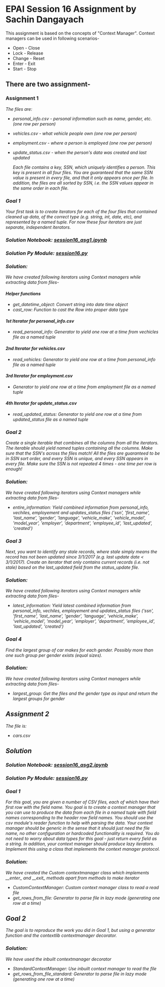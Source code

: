 # EPAI Session 16 Assignment by Sachin Dangayach

This assignment is based on the concepts of "Context Manager". Context managers can be used in following scenarios-
- Open - Close
- Lock - Release
- Change - Reset
- Enter - Exit
- Start - Stop

## There are two assignment-
### Assignment 1
<p><i> The files are:

- personal_info.csv - personal information such as name, gender, etc. (one row per person)
- vehicles.csv - what vehicle people own (one row per person)
- employment.csv - where a person is employed (one row per person)
- update_status.csv - when the person's data was created and last updated

    Each file contains a key, SSN, which uniquely identifies a person. This key is present in all four files.
You are guaranteed that the same SSN value is present in every file, and that it only appears once per file.
In addition, the files are all sorted by SSN, i.e. the SSN values appear in the same order in each file. </p>

### Goal 1
<p> Your first task is to create iterators for each of the four files that contained cleaned up data, of the correct type (e.g. string, int, date, etc), and represented by a named tuple.
For now these four iterators are just separate, independent iterators.

### Solution Notebook: [session16_asg1.ipynb](https://github.com/SachinDangayach/session16-SachinDangayach/blob/master/session16.ipynb)
### Solution Py Module: [session16.py](https://github.com/SachinDangayach/session16-SachinDangayach/blob/master/session16.py)

### Solution:
We have created following iterators using Context managers while extracting data from files-

#### Helper functions
- get_datetime_object: Convert string into date time object
- cast_row: Function to cast the Row into proper data type

#### 1st Iterator for personal_info.csv
- read_personal_info: Generator to yield one row at a time from vechicles file as a named tuple
#### 2nd Iterator for vehicles.csv
- read_vehicles: Generator to yield one row at a time from personal_info file as a named tuple
#### 3rd Iterator for employment.csv
- Generator to yield one row at a time from employment file as a named tuple
#### 4th Iterator for update_status.csv
- read_updated_status: Generator to yield one row at a time from updated_status file as a named tuple

### Goal 2
<p>
Create a single iterable that combines all the columns from all the iterators.
The iterable should yield named tuples containing all the columns. Make sure that the SSN's across the files match!
All the files are guaranteed to be in SSN sort order, and every SSN is unique, and every SSN appears in every file.
Make sure the SSN is not repeated 4 times - one time per row is enough!

### Solution:
We have created following iterators using Context managers while extracting data from files-
- entire_information: Yield combined information from personal_info, vechiles, employement and updates_status files
    ('ssn', 'first_name', 'last_name', 'gender', 'language', 'vehicle_make', 'vehicle_model',
    'model_year', 'employer', 'department', 'employee_id', 'last_updated', 'created')

### Goal 3
<p>
Next, you want to identify any stale records, where stale simply means the record has not been updated since 3/1/2017 (e.g. last update date < 3/1/2017). Create an iterator that only contains current records (i.e. not stale) based on the last_updated field from the status_update file.

### Solution:
We have created following iterators using Context managers while extracting data from files-
- latest_information: Yield latest combined information from personal_info, vechiles, employement and updates_status files
    ('ssn', 'first_name', 'last_name', 'gender', 'language', 'vehicle_make', 'vehicle_model',
    'model_year', 'employer', 'department', 'employee_id', 'last_updated', 'created')

### Goal 4
<p>
Find the largest group of car makes for each gender.
Possibly more than one such group per gender exists (equal sizes).

### Solution:
We have created following iterators using Context managers while extracting data from files-
- largest_group: Get the files and the gender type as input and return the largest groups for gender

## Assignment 2
<p><i> The file is:

- cars.csv

## Solution
### Solution Notebook: [session16_asg2.ipynb](https://github.com/SachinDangayach/session16-SachinDangayach/blob/master/session16_asg2.ipynb)
### Solution Py Module: [session16.py](https://github.com/SachinDangayach/session16-SachinDangayach/blob/master/session16.py)

### Goal 1
<p>
For this goal, you are given a number of CSV files, each of which have their first row with the field name.
You goal is to create a context manager that you can use to produce the data from each file in a named tuple with field names corresponding to the header row field names. You should use the csv module's reader function to help with parsing the data. Your context manager should be generic in the sense that it should just need the file name, no other configuration or hardcoded functionality is required. You do not need to worry about data types for this goal - just return every field as a string. In addition, your context manager should produce lazy iterators. Implement this using a class that implements the context manager protocol.

### Solution:
We have created the Custom contextmanager class which implements \_\__enter__ and \_\__exit__ methods apart from methods to make iterator
- CustomContextManager: Custom context manager class to read a read file
- get_rows_from_file: Generator to parse file in lazy mode (generating one row at a time)

## Goal 2
<p>
The goal is to reproduce the work you did in Goal 1, but using a generator function and the contextlib contextmanager decorator.

### Solution:
We have used the inbuilt contextmanager decorator
- StandardContextManager: Use inbuilt context manager to read the file
- get_rows_from_file_standard: Generator to parse file in lazy mode (generating one row at a time)
